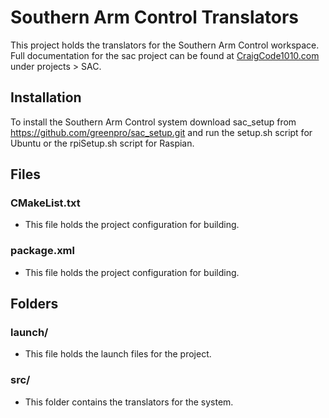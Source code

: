 # Southern Arm Control Translators

This project holds the translators for the Southern Arm Control workspace. Full documentation for the sac project can be found at [CraigCode1010.com](http://craigcode1010.com) under projects > SAC.

## Installation

To install the Southern Arm Control system download sac_setup from https://github.com/greenpro/sac_setup.git and run the setup.sh script for Ubuntu or the rpiSetup.sh script for Raspian.

## Files
### CMakeList.txt
* This file holds the project configuration for building.

### package.xml
* This file holds the project configuration for building.

## Folders
### launch/
* This file holds the launch files for the project.

### src/
* This folder contains the translators for the system.
